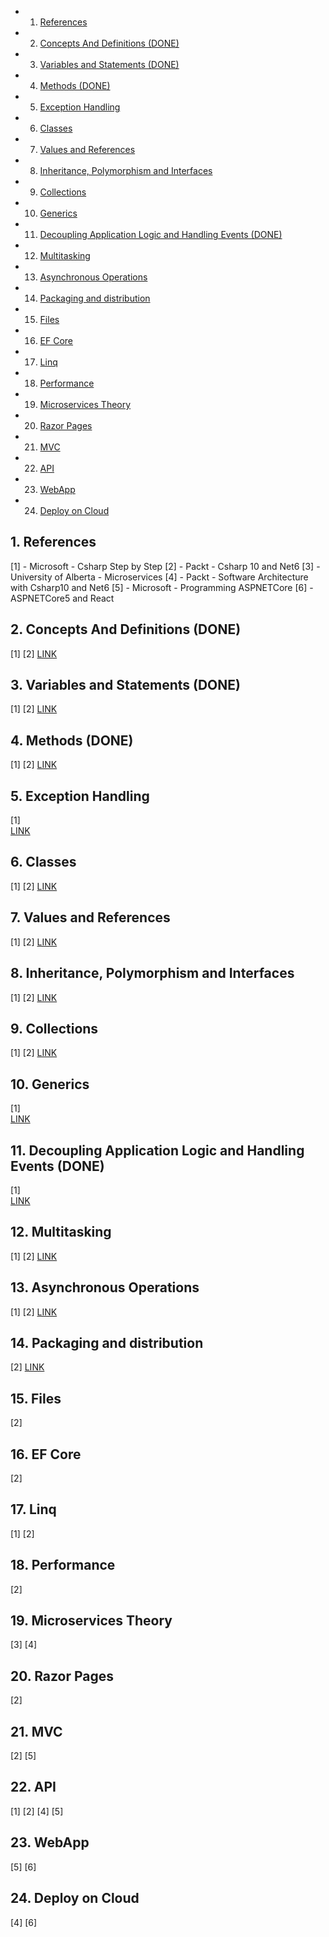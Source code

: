 <!-- vscode-markdown-toc -->
* 1. [References](#References)
* 2. [ Concepts And Definitions (DONE)](#ConceptsAndDefinitionsDONE)
* 3. [Variables and Statements (DONE)](#VariablesandStatementsDONE)
* 4. [Methods (DONE)](#MethodsDONE)
* 5. [Exception Handling](#ExceptionHandling)
* 6. [Classes](#Classes)
* 7. [Values and References](#ValuesandReferences)
* 8. [Inheritance, Polymorphism and Interfaces](#InheritancePolymorphismandInterfaces)
* 9. [Collections](#Collections)
* 10. [Generics](#Generics)
* 11. [Decoupling Application Logic and Handling Events (DONE)](#DecouplingApplicationLogicandHandlingEventsDONE)
* 12. [Multitasking](#Multitasking)
* 13. [Asynchronous Operations](#AsynchronousOperations)
* 14. [Packaging and distribution](#Packaginganddistribution)
* 15. [Files](#Files)
* 16. [EF Core](#EFCore)
* 17. [Linq](#Linq)
* 18. [Performance](#Performance)
* 19. [Microservices Theory](#MicroservicesTheory)
* 20. [Razor Pages](#RazorPages)
* 21. [MVC](#MVC)
* 22. [API](#API)
* 23. [WebApp](#WebApp)
* 24. [Deploy on Cloud](#DeployonCloud)

<!-- vscode-markdown-toc-config
	numbering=true
	autoSave=true
	/vscode-markdown-toc-config -->
<!-- /vscode-markdown-toc -->

##  1. <a name='References'></a>References

[1] - Microsoft - Csharp Step by Step
[2] - Packt - Csharp 10 and Net6
[3] - University of Alberta - Microservices
[4] - Packt - Software Architecture with Csharp10 and Net6
[5] - Microsoft - Programming ASPNETCore
[6] - ASPNETCore5 and React


##  2. <a name='ConceptsAndDefinitionsDONE'></a> Concepts And Definitions (DONE)
[1] [2]
[LINK](/ComputerScience/Microsoft/NetCore/ConceptsAndDefinitions.md)

##  3. <a name='VariablesandStatementsDONE'></a>Variables and Statements (DONE)
[1] [2]
[LINK](/ComputerScience/Microsoft/NetCore/VariablesAndStatements.md)

##  4. <a name='MethodsDONE'></a>Methods (DONE)
[1] [2]
[LINK](/ComputerScience/Microsoft/NetCore/Methods.md)

##  5. <a name='ExceptionHandling'></a>Exception Handling 
[1]  
[LINK](/ComputerScience/Microsoft/NetCore/ExceptionHandling.md)

##  6. <a name='Classes'></a>Classes
[1] [2]
[LINK](/ComputerScience/Microsoft/NetCore/Classes.md)

##  7. <a name='ValuesandReferences'></a>Values and References
[1] [2]
[LINK](/ComputerScience/Microsoft/NetCore/ValuesAndReferences.md)


##  8. <a name='InheritancePolymorphismandInterfaces'></a>Inheritance, Polymorphism and Interfaces
[1] [2]
[LINK](/ComputerScience/Microsoft/NetCore/Inheritance-polymorphism-and-Interfaces.md)

##  9. <a name='Collections'></a>Collections 
[1] [2]
[LINK](/ComputerScience/Microsoft/NetCore/Collections.md)

##  10. <a name='Generics'></a>Generics
[1]  
[LINK](/ComputerScience/Microsoft/NetCore/Generics.md)  

##  11. <a name='DecouplingApplicationLogicandHandlingEventsDONE'></a>Decoupling Application Logic and Handling Events (DONE)
[1]  
[LINK](/ComputerScience/Microsoft/NetCore/DecouplingApplicationLogic.md)

##  12. <a name='Multitasking'></a>Multitasking 
[1] [2]
[LINK](/ComputerScience/Microsoft/NetCore/Multitasking.md)

##  13. <a name='AsynchronousOperations'></a>Asynchronous Operations
[1] [2]
[LINK](/ComputerScience/Microsoft/NetCore/AsynchronousOperations.md)

##  14. <a name='Packaginganddistribution'></a>Packaging and distribution
[2]
[LINK](/ComputerScience/Microsoft/NetCore/Packaging-and-Distribution.md)

##  15. <a name='Files'></a>Files
[2]

##  16. <a name='EFCore'></a>EF Core
[2]

##  17. <a name='Linq'></a>Linq
[1] [2]

##  18. <a name='Performance'></a>Performance
[2]

##  19. <a name='MicroservicesTheory'></a>Microservices Theory
[3] [4]

##  20. <a name='RazorPages'></a>Razor Pages
[2]

##  21. <a name='MVC'></a>MVC
[2] [5]

##  22. <a name='API'></a>API
[1] [2] [4] [5]

##  23. <a name='WebApp'></a>WebApp
[5] [6]

##  24. <a name='DeployonCloud'></a>Deploy on Cloud
[4] [6]
